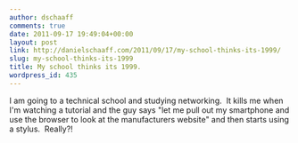 ```yaml
---
author: dschaaff
comments: true
date: 2011-09-17 19:49:04+00:00
layout: post
link: http://danielschaaff.com/2011/09/17/my-school-thinks-its-1999/
slug: my-school-thinks-its-1999
title: My school thinks its 1999.
wordpress_id: 435
---
```


I am going to a technical school and studying networking.  It kills me when I'm watching a tutorial and the guy says "let me pull out my smartphone and use the browser to look at the manufacturers website" and then starts using a stylus.  Really?!
